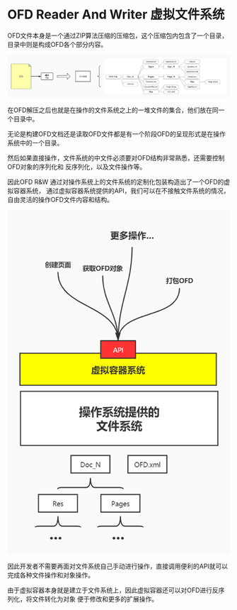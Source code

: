 # OFD Reader And Writer 虚拟文件系统


OFD文件本身是一个通过ZIP算法压缩的压缩包，这个压缩包内包含了一个目录，目录中则是构成OFD各个部分内容。

![OFD文档构造](doc/OFD文档构造.jpg)

在OFD解压之后也就是在操作的文件系统之上的一堆文件的集合，他们放在同一个目录中。

无论是构建OFD文档还是读取OFD文件都是有一个阶段OFD的呈现形式是在操作系统中的一个目录。

然后如果直接操作，文件系统的中文件必须要对OFD结构非常熟悉，还需要控制OFD对象的序列化和
反序列化，以及文件操作等。

因此OFD R&W 通过对操作系统上的文件系统的定制化包装构造出了一个OFD的虚拟容器系统，
通过虚拟容器系统提供的API，我们可以在不接触文件系统的情况，自由灵活的操作OFD文件内容和结构。

![OFD虚拟容器系统](doc/OFD虚拟容器系统.jpg)

因此开发者不需要再面对文件系统自己手动进行操作，直接调用便利的API就可以完成各种文件操作和对象操作。


由于虚拟容器本身就是建立于文件系统上，因此虚拟容器还可以对OFD进行反序列化，将文件转化为对象
便于修改和更多的扩展操作。